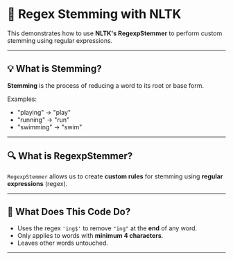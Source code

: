 # 🧠 Regex Stemming with NLTK

This demonstrates how to use **NLTK's RegexpStemmer** to perform custom stemming using regular expressions.

---

## 💡 What is Stemming?

**Stemming** is the process of reducing a word to its root or base form.

Examples:
- "playing" → "play"
- "running" → "run"
- "swimming" → "swim"

---

## 🔍 What is RegexpStemmer?

`RegexpStemmer` allows us to create **custom rules** for stemming using **regular expressions** (regex).

---

## 🧪 What Does This Code Do?

- Uses the regex `'ing$'` to remove `"ing"` at the **end** of any word.
- Only applies to words with **minimum 4 characters**.
- Leaves other words untouched.

---

